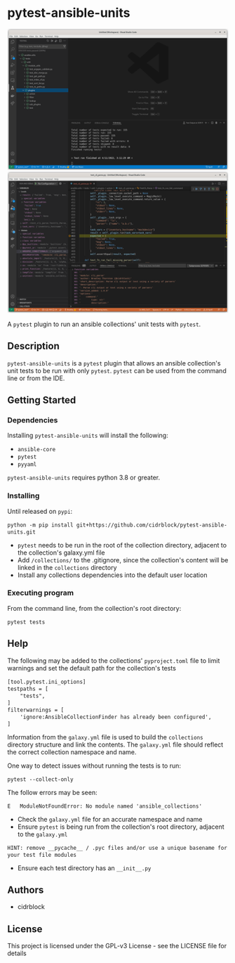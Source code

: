 # pytest-ansible-units

![VScode Overview](images/vscode_overview.png)
![VScode Debug](images/vscode_debug.png)


A `pytest` plugin to run an ansible collections' unit tests with `pytest`.

## Description

`pytest-ansible-units` is a `pytest` plugin that allows an ansible collection's unit tests to be run with only `pytest`.  `pytest` can be used from the command line or from the IDE.

## Getting Started

### Dependencies

Installing `pytest-ansible-units` will install the following:

* `ansible-core`
* `pytest`
* `pyyaml`

`pytest-ansible-units` requires python 3.8 or greater.

### Installing

Until released on `pypi`:

```
python -m pip install git+https://github.com/cidrblock/pytest-ansible-units.git
```

* `pytest` needs to be run in the root of the collection directory, adjacent to the collection's galaxy.yml file
* Add `/collections/` to the .gitignore, since the collection's content will be linked in the `collections` directory
* Install any collections dependencies into the default user location

### Executing program

From the command line, from the collection's root directory:

```
pytest tests
```

## Help

The following may be added to the collections' `pyproject.toml` file to limit warnings and set the default path for the collection's tests

```
[tool.pytest.ini_options]
testpaths = [
    "tests",
]
filterwarnings = [
    'ignore:AnsibleCollectionFinder has already been configured',
]
```

Information from the `galaxy.yml` file is used to build the `collections` directory structure and link the contents. The `galaxy.yml` file should reflect the correct collection namespace and name.

One way to detect issues without running the tests is to run:

```
pytest --collect-only
```

The follow errors may be seen:

```
E   ModuleNotFoundError: No module named 'ansible_collections'
```

* Check the `galaxy.yml` file for an accurate namespace and name
* Ensure `pytest` is being run from the collection's root directory, adjacent to the `galaxy.yml`

```
HINT: remove __pycache__ / .pyc files and/or use a unique basename for your test file modules
```

* Ensure each test directory has an `__init__.py`


## Authors

* cidrblock

## License

This project is licensed under the GPL-v3 License - see the LICENSE file for details
